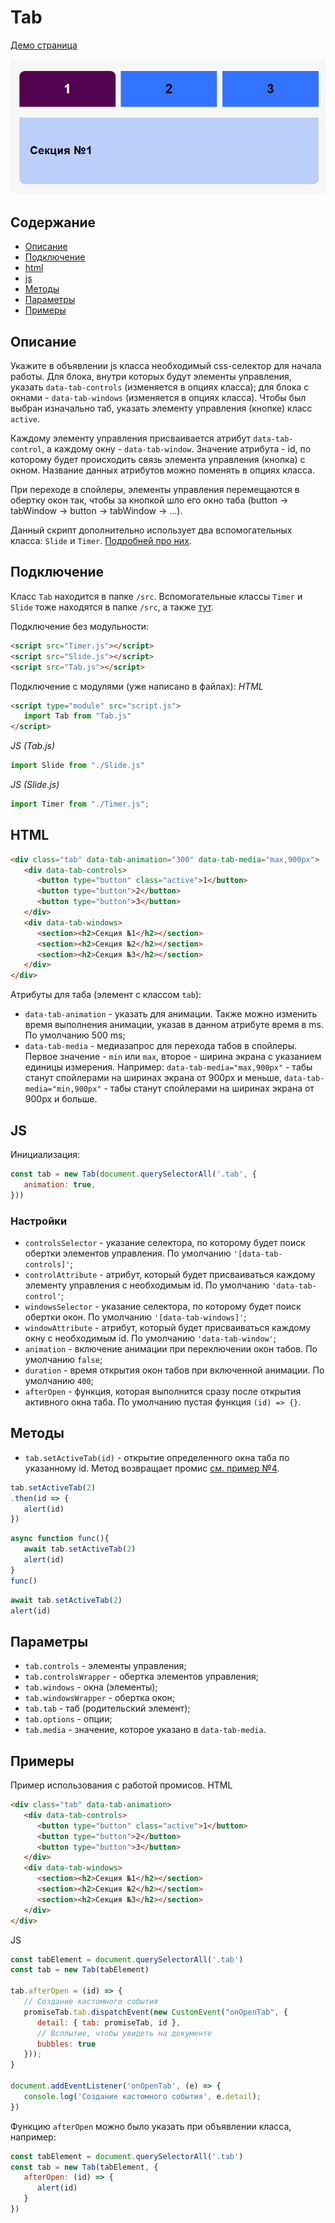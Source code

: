 # Tab

[Демо страница](https://sulky-cat.github.io/Tab/demo/)

<img align="middle" alt="tab demo" src="./tab.png">

## Содержание
- [Описание](#описание)
- [Подключение](#подключение)
- [html](#html)
- [js](#js)
- [Методы](#Методы)
- [Параметры](#параметры)
- [Примеры](#примеры)

## Описание
Укажите в объявлении js класса необходимый css-селектор для начала работы. 
Для блока, внутри которых будут элементы управления, указать `data-tab-controls` (изменяется в опциях класса); 
для блока с окнами - `data-tab-windows` (изменяется в опциях класса).
Чтобы был выбран изначально таб, указать элементу управления (кнопке) класс `active`.

Каждому элементу управления присваивается атрибут `data-tab-control`, а каждому окну - `data-tab-window`. Значение атрибута - id, по которому будет происходить связь элемента управления (кнопка) с окном. Название данных атрибутов можно поменять в опциях класса.

При переходе в спойлеры, элементы управления перемещаются в обертку окон так, чтобы за кнопкой шло его окно таба (button -> tabWindow -> button -> tabWindow -> ...).

Данный скрипт дополнительно использует два вспомогательных класса: `Slide` и `Timer`. [Подробней про них](https://github.com/sulky-cat/Helpers).

## Подключение
Класс `Tab` находится в папке `/src`. Вспомогательные классы `Timer` и `Slide` тоже находятся в папке `/src`, а также [тут](https://github.com/sulky-cat/Helpers).

Подключение без модульности:
```html
<script src="Timer.js"></script>
<script src="Slide.js"></script>
<script src="Tab.js"></script>
```
Подключение с модулями (уже написано в файлах):
*HTML*
```html
<script type="module" src="script.js">
   import Tab from "Tab.js"
</script>
```
*JS (Tab.js)*
```js
import Slide from "./Slide.js"
```
*JS (Slide.js)*
```js
import Timer from "./Timer.js";
```

## HTML
```html
<div class="tab" data-tab-animation="300" data-tab-media="max,900px">
   <div data-tab-controls>
      <button type="button" class="active">1</button>
      <button type="button">2</button>
      <button type="button">3</button>
   </div>
   <div data-tab-windows>
      <section><h2>Секция №1</h2></section>
      <section><h2>Секция №2</h2></section>
      <section><h2>Секция №3</h2></section>
   </div>
</div>
``` 
Атрибуты для таба (элемент с классом `tab`): 
* `data-tab-animation` - указать для анимации. Также можно изменить время выполнения анимации, указав в данном атрибуте время в ms. По умолчанию 500 ms;
* `data-tab-media` - медиазапрос для перехода табов в спойлеры. Первое значение - `min` или `max`, второе - ширина экрана с указанием единицы измерения. 
Например: 
`data-tab-media="max,900px"` - табы станут спойлерами на ширинах экрана от 900px и меньше,
`data-tab-media="min,900px"` - табы станут спойлерами на ширинах экрана от 900px и больше.

## JS
Инициализация:
```js
const tab = new Tab(document.querySelectorAll('.tab', {
   animation: true,
}))
``` 

### Настройки
* `controlsSelector` - указание селектора, по которому будет поиск обертки элементов управления. По умолчанию `'[data-tab-controls]'`;
* `controlAttribute` - атрибут, который будет присваиваться каждому элементу управления с необходимым id. По умолчанию `'data-tab-control'`;
* `windowsSelector` - указание селектора, по которому будет поиск обертки окон. По умолчанию `'[data-tab-windows]'`;
* `windowAttribute` - атрибут, который будет присваиваться каждому окну с необходимым id. По умолчанию `'data-tab-window'`;
* `animation` - включение анимации при переключении окон табов. По умолчанию `false`;
* `duration` - время открытия окон табов при включенной анимации. По умолчанию `400`;
* `afterOpen` - функция, которая выполнится сразу после открытия активного окна таба. По умолчанию пустая функция `(id) => {}`.

## Методы
* `tab.setActiveTab(id)` - открытие определенного окна таба по указанному id. Метод возвращает промис [см. пример №4](https://sulky-cat.github.io/Tab/demo/#ex_4).

```js
tab.setActiveTab(2)
.then(id => {
   alert(id)
})
```
```js
async function func(){
   await tab.setActiveTab(2)
   alert(id)
}
func()
```
```js
await tab.setActiveTab(2)
alert(id)
```

## Параметры
* `tab.controls` - элементы управления;
* `tab.controlsWrapper` - обертка элементов управления;
* `tab.windows` - окна (элементы);
* `tab.windowsWrapper` - обертка окон;
* `tab.tab` - таб (родительский элемент);
* `tab.options` - опции;
* `tab.media` - значение, которое указано в `data-tab-media`.

## Примеры
Пример использования с работой промисов. 
HTML
```html
<div class="tab" data-tab-animation>
   <div data-tab-controls>
      <button type="button" class="active">1</button>
      <button type="button">2</button>
      <button type="button">3</button>
   </div>
   <div data-tab-windows>
      <section><h2>Секция №1</h2></section>
      <section><h2>Секция №2</h2></section>
      <section><h2>Секция №3</h2></section>
   </div>
</div>
```
JS
```js
const tabElement = document.querySelectorAll('.tab')
const tab = new Tab(tabElement)

tab.afterOpen = (id) => {
   // Создание кастомного события
   promiseTab.tab.dispatchEvent(new CustomEvent("onOpenTab", {
      detail: { tab: promiseTab, id },
      // Всплытие, чтобы увидеть на документе
      bubbles: true
   }));
}

document.addEventListener('onOpenTab', (e) => {
   console.log('Создание кастомного события', e.detail);
})
```
Функцию `afterOpen` можно было указать при объявлении класса, например: 
```js
const tabElement = document.querySelectorAll('.tab')
const tab = new Tab(tabElement, {
   afterOpen: (id) => {
      alert(id)
   }
})
```
